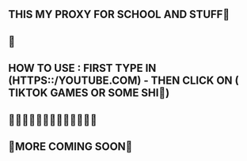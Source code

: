 ## THIS MY PROXY FOR SCHOOL AND STUFF🥳
## 🥳
## HOW TO USE : FIRST TYPE IN (HTTPS::/YOUTUBE.COM) - THEN CLICK ON ( TIKTOK GAMES OR SOME SHI🥳)
## 🥳🥳🥳🥳🥳🥳🥳🥳🥳🥳🥳🥳🥳
## 🥳MORE COMING SOON🥳
